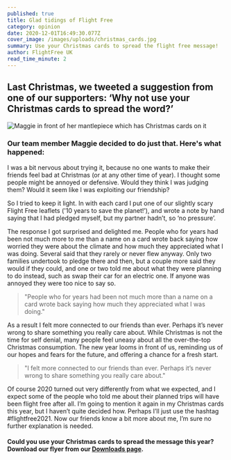 ```yaml
---
published: true
title: Glad tidings of Flight Free
category: opinion
date: 2020-12-01T16:49:30.077Z
cover_image: /images/uploads/christmas_cards.jpg
summary: Use your Christmas cards to spread the flight free message!
author: FlightFree UK
read_time_minute: 2
---
```

## Last Christmas, we tweeted a suggestion from one of our supporters: ‘Why not use your Christmas cards to spread the word?’

![Maggie in front of her mantlepiece which has Christmas cards on it](/images/uploads/maggie_and_christmas_mantelpiece.jpg "Maggie, one of our team members")

### Our team member Maggie decided to do just that. Here's what happened:

I was a bit nervous about trying it, because no one wants to make their friends feel bad at Christmas (or at any other time of year). I thought some people might be annoyed or defensive. Would they think I was judging them? Would it seem like I was exploiting our friendship?

So I tried to keep it light. In with each card I put one of our slightly scary Flight Free leaflets ('10 years to save the planet!’), and wrote a note by hand saying that I had pledged myself, but my partner hadn’t, so ‘no pressure’.

The response I got surprised and delighted me. People who for years had been not much more to me than a name on a card wrote back saying how worried they were about the climate and how much they appreciated what I was doing. Several said that they rarely or never flew anyway. Only two families undertook to pledge there and then, but a couple more said they would if they could, and one or two told me about what they were planning to do instead, such as swap their car for an electric one. If anyone was annoyed they were too nice to say so. 

> "People who for years had been not much more than a name on a card wrote back saying how much they appreciated what I was doing."

As a result I felt more connected to our friends than ever. Perhaps it’s never wrong to share something you really care about. While Christmas is not the time for self denial, many people feel uneasy about all the over-the-top Christmas consumption. The new year looms in front of us, reminding us of our hopes and fears for the future, and offering a chance for a fresh start. 

> "I felt more connected to our friends than ever. Perhaps it’s never wrong to share something you really care about."

Of course 2020 turned out very differently from what we expected, and I expect some of the people who told me about their planned trips will have been flight free after all. I’m going to mention it again in my Christmas cards this year, but I haven’t quite decided how. Perhaps I’ll just use the hashtag #flightfree2021. Now our friends know a bit more about me, I’m sure no further explanation is needed.

#### Could you use your Christmas cards to spread the message this year? Download our flyer from our [Downloads page](/downloads).